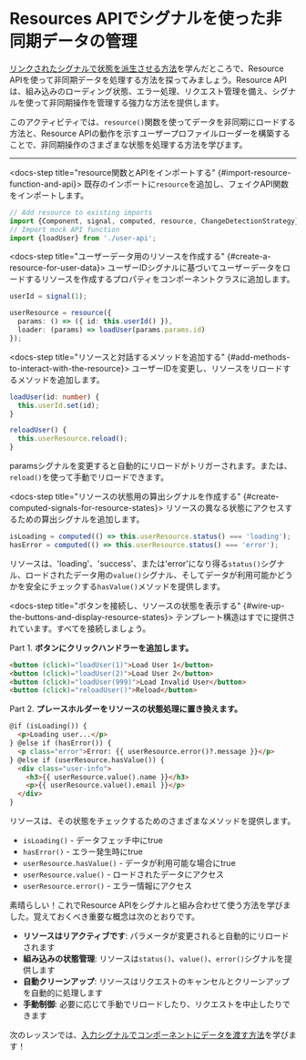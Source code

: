 # Resources APIでシグナルを使った非同期データの管理

[リンクされたシグナルで状態を派生させる方法](/tutorials/signals/3-deriving-state-with-linked-signals)を学んだところで、Resource APIを使って非同期データを処理する方法を探ってみましょう。Resource APIは、組み込みのローディング状態、エラー処理、リクエスト管理を備え、シグナルを使って非同期操作を管理する強力な方法を提供します。

このアクティビティでは、`resource()`関数を使ってデータを非同期にロードする方法と、Resource APIの動作を示すユーザープロファイルローダーを構築することで、非同期操作のさまざまな状態を処理する方法を学びます。

<hr />

<docs-workflow>

<docs-step title="resource関数とAPIをインポートする" {#import-resource-function-and-api}>
既存のインポートに`resource`を追加し、フェイクAPI関数をインポートします。

```ts
// Add resource to existing imports
import {Component, signal, computed, resource, ChangeDetectionStrategy} from '@angular/core';
// Import mock API function
import {loadUser} from './user-api';
```

</docs-step>

<docs-step title="ユーザーデータ用のリソースを作成する" {#create-a-resource-for-user-data}>
ユーザーIDシグナルに基づいてユーザーデータをロードするリソースを作成するプロパティをコンポーネントクラスに追加します。

```ts
userId = signal(1);

userResource = resource({
  params: () => ({ id: this.userId() }),
  loader: (params) => loadUser(params.params.id)
});
```

</docs-step>

<docs-step title="リソースと対話するメソッドを追加する" {#add-methods-to-interact-with-the-resource}>
ユーザーIDを変更し、リソースをリロードするメソッドを追加します。

```ts
loadUser(id: number) {
  this.userId.set(id);
}

reloadUser() {
  this.userResource.reload();
}
```

paramsシグナルを変更すると自動的にリロードがトリガーされます。または、`reload()`を使って手動でリロードできます。
</docs-step>

<docs-step title="リソースの状態用の算出シグナルを作成する" {#create-computed-signals-for-resource-states}>
リソースの異なる状態にアクセスするための算出シグナルを追加します。

```ts
isLoading = computed(() => this.userResource.status() === 'loading');
hasError = computed(() => this.userResource.status() === 'error');
```

リソースは、'loading'、'success'、または'error'になり得る`status()`シグナル、ロードされたデータ用の`value()`シグナル、そしてデータが利用可能かどうかを安全にチェックする`hasValue()`メソッドを提供します。
</docs-step>

<docs-step title="ボタンを接続し、リソースの状態を表示する" {#wire-up-the-buttons-and-display-resource-states}>
テンプレート構造はすでに提供されています。すべてを接続しましょう。

Part 1. **ボタンにクリックハンドラーを追加します。**

```html
<button (click)="loadUser(1)">Load User 1</button>
<button (click)="loadUser(2)">Load User 2</button>
<button (click)="loadUser(999)">Load Invalid User</button>
<button (click)="reloadUser()">Reload</button>
```

Part 2. **プレースホルダーをリソースの状態処理に置き換えます。**

```html
@if (isLoading()) {
  <p>Loading user...</p>
} @else if (hasError()) {
  <p class="error">Error: {{ userResource.error()?.message }}</p>
} @else if (userResource.hasValue()) {
  <div class="user-info">
    <h3>{{ userResource.value().name }}</h3>
    <p>{{ userResource.value().email }}</p>
  </div>
}
```

リソースは、その状態をチェックするためのさまざまなメソッドを提供します。

- `isLoading()` - データフェッチ中にtrue
- `hasError()` - エラー発生時にtrue
- `userResource.hasValue()` - データが利用可能な場合にtrue
- `userResource.value()` - ロードされたデータにアクセス
- `userResource.error()` - エラー情報にアクセス

</docs-step>

</docs-workflow>

素晴らしい！これでResource APIをシグナルと組み合わせて使う方法を学びました。覚えておくべき重要な概念は次のとおりです。

- **リソースはリアクティブです**: パラメータが変更されると自動的にリロードされます
- **組み込みの状態管理**: リソースは`status()`、`value()`、`error()`シグナルを提供します
- **自動クリーンアップ**: リソースはリクエストのキャンセルとクリーンアップを自動的に処理します
- **手動制御**: 必要に応じて手動でリロードしたり、リクエストを中止したりできます

次のレッスンでは、[入力シグナルでコンポーネントにデータを渡す方法](/tutorials/signals/5-component-communication-with-signals)を学びます！
